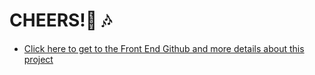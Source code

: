# CHEERS!🍻 🎶

- [Click here to get to the Front End Github and more details about this project](https://github.com/Recipra/cheers-front-end)